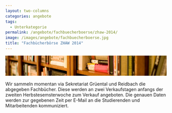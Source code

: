 ```yaml
---
layout: two-columns
categories: angebote
tags:
  - Unterkategorie
permalink: /angebote/fachbuecherboerse/zhaw-2014/
image: /images/angebote/fachbuecherboerse.jpg
title: "Fachbücherbörse ZHAW 2014"
---
```

<img class="angebot-top-wide" width="803" title="Fachbücherbörse" src="/images/angebote/fachbuecherboerse_sub.jpg">

Wir sammeln momentan via Sekretariat Grüental und Reidbach die abgegeben Fachbücher. Diese werden an zwei Verkaufstagen anfangs der zweiten Herbstesemsterwoche zum Verkauf angeboten. Die genauen Daten werden zur gegebenen Zeit per E-Mail an die Studierenden und Mitarbeitenden kommuniziert.

<!--
### Kleine Auswahl bisher zum Verkauf stehender Bücher

* **Chemie - Formeln & Gesetze** von Verlag Compact
* **Chemie Kompakt** von Verlag Tosa
* **Formeln und Tafeln Mathematk - Physik** von Verlag orell füssli
* **Fundamentum Mathematik und Physik** von Verlag orell füssli
* **Lehren kompakt - Von der Fachperson zur Lehrperson** von Meyer, Ruth
* **Physik Aufgaben** von Verlag orell füssli (mehrmals vorhanden)
* **Physik Lösungen** von Verlag orell füssli
* **Vögel** von Bezzel, Einhard
* **Wegweiser durch die Natur** von Verlag Das Beste
* **Ökologie** von Colin R. Townsend; Michael Begon, Biologe, Oekologe, Grossbritannien; John Lanberton Harper, Geobotaniker (mehrmals verfügbar)
* **uvm.**
-->